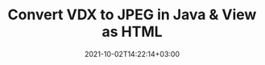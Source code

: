 ---
############################# Static ############################
layout: "autogen"
date: 2021-10-02T14:22:14+03:00
draft: false
path: "total/java/conversion/vdx-to-jpeg/"

############################# Head ############################
head_title: "Convert VDX to JPEG in Java - Sample Java Code"
head_description: "Java document conversion library to convert VDX to JPEG and 100+ other file formats in Java & J2SE applications. View the Converted JPEG document as HTML viewer."

############################# Header ############################
title: "Convert VDX to JPEG in Java & View as HTML"
description: "Programmatically convert VDX to JPEG in Java & J2SE platforms using flexible document manipulation options to customize the resultant document. Convert the complete document or some specific pages based on page numbers or selective page ranges using Java document conversion library."

############################# SubMenu ############################
submenu:
    enable: false

############################# Content ############################
content:
    enable: true
    block:
    - title_left: "VDX to JPEG Conversion in Java"
      content_left: |
          Perform VDX to JPEG file conversion in three simple steps using Java. View the converted document as HTML without any external software dependency.

          -   Create a new instance of **Converter** class and load the VDX file
          -   Set **ConvertOptions** for the JPEG document type
          -   Call **Convert** method of **Converter** class instance for conversion to JPEG
          -   Set options for HTML viewer
          -   Create **Viewer** object to view converted JPEG as HTML
          
      title_right: "Convert Remotely Located Documents"
      content_right: |
          You require `GroupDocs.Conversion` & `GroupDocs.Viewer` namespaces to convert between a wide range of popular document types such as PDF, Microsoft Word, Excel, PowerPoint, Project, Outlook, HTML, diagrams and image file formats. Explore other [Java APIs for Office documents](https://products.conholdate.com/total/java/) as offered by Conholdate.Total.
          
          Get the respective assembly files from the [downloads](https://downloads.conholdate.com/total/java) or fetch the whole package from [Maven](https://repository.conholdate.com/webapp/#/artifacts/browse/tree/General/repo) to add 'Conholdate.Total` directly in your workspace.
          
      code: |
          ```cs {linenos=false}
          // Convert VDX to JPEG using GroupDocs.Conversion API
          // Load the source VDX file to be converted
          Converter converter = new Converter("input.vdx");

          // Get the convert options ready for the target JPEG format
          ConvertOptions convertOptions = new FileType().fromExtension("jpeg").getConvertOptions();

          // Convert to JPEG format
          converter.convert("output.jpeg", convertOptions);

          // Create Viewer object to view the converted JPEG as HTML
          try (Viewer viewer = new Viewer("output.jpeg"))
          {
              // Set options for HTML viewer
              HtmlViewOptions viewOptions = HtmlViewOptions.forEmbeddedResources("output{0}.html");

              // View converted JPEG as HTML
              viewer.view(viewOptions);
          }
          ```
    - title_left: "Convert Password Protected VDX to JPEG"
      content_left: |
          Accurately load and convert documents that are protected with a password within your Java based applications. The file format conversion API also supports rendering remote documents from different sources including S3, Blob, FTP, Stream, URL or a local disk.

          -   Create new instance of **Converter** class and pass source document path
          -   Instantiate the proper **ConvertOptions** class e.g. (**PdfConvertOptions**, **WordProcessingConvertOptions**, **SpreadsheetConvertOptions** etc.)
          -   Call **convert** method of **Converter** class instance and pass filename for the converted document
        
      title_right: "Source Document Information Extraction"
      content_right: |
          The documents information extraction feature not only allows getting the basic information about the source document file but it also supports extracting some valuable file-format specific information such as project start and end dates of a Microsoft Project file, any printing restrictions on a PDF document, list of folders enclosed in an Outlook data file etc. 

          Convert popular document file formats on different operating systems such as Windows, Linux or macOS while using development environments such as NetBeans, IntelliJ IDEA and Eclipse.
          
      code: |
          ```cs {linenos=false}
          // Load and convert password protected documents
          WordProcessingLoadOptions loadOptions = new WordProcessingLoadOptions();
          loadOptions.setPassword("12345");

          // Create an instance of Converter class and pass source document path and the load options delegate as a constructor parameters
          Converter converter = new Converter("input.vdx", loadOptions);

          // Instantiate PdfConvertOptions class
          PdfConvertOptions options = new PdfConvertOptions();

          // Call convert method of Converter class instance and pass filename for the converted document and the instance of ConvertOptions from the previous step
          converter.convert("output.jpeg, options);
          ```
############################# About Formats ############################
about_formats:
    enable: false
############################# More Formats ############################
more_formats:
    enable: true
    auto: false
    other_out_formats: PDF DOCX DOT DOTX DOTM TXT RTF HTML MHTML XLS XLSX XLSM XLT XLTX XLTM DIF PPT PPTX PPS PPSX POT POTX POTM ODT OTT EMZ WMZ SVGZ TEX DCM WMF BMP PNG GIF JPEG TIFF
############################# Back to top ###############################
back_to_top:
  enable: true
---